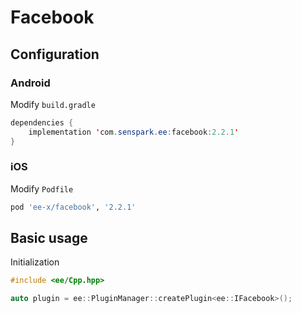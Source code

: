 # Facebook
## Configuration
### Android
Modify `build.gradle`
```java
dependencies {
    implementation 'com.senspark.ee:facebook:2.2.1'
}
```

### iOS
Modify `Podfile`
```ruby
pod 'ee-x/facebook', '2.2.1'
```

## Basic usage
Initialization
```cpp
#include <ee/Cpp.hpp>

auto plugin = ee::PluginManager::createPlugin<ee::IFacebook>();
```